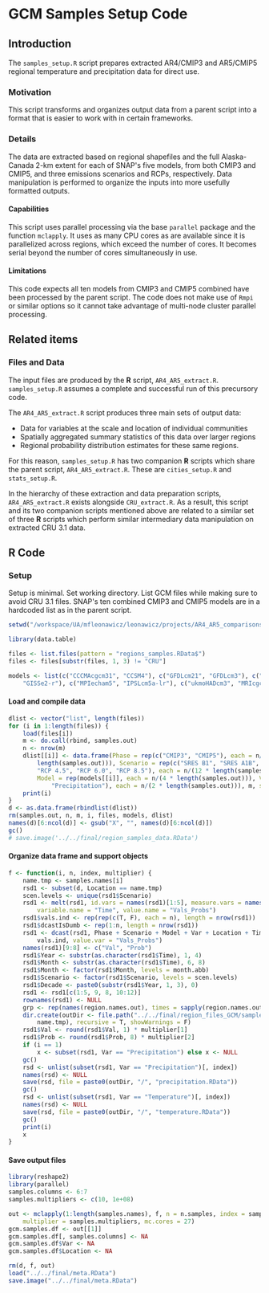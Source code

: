 # GCM Samples Setup Code



## Introduction
The `samples_setup.R` script prepares extracted AR4/CMIP3 and AR5/CMIP5 regional temperature and precipitation data for direct use.

### Motivation
This script transforms and organizes output data from a parent script into a format that is easier to work with in certain frameworks.

### Details
The data are extracted based on regional shapefiles and the full Alaska-Canada 2-km extent for each of SNAP's five models, from both CMIP3 and CMIP5, and three emissions scenarios and RCPs, respectively.
Data manipulation is performed to organize the inputs into more usefully formatted outputs.


#### Capabilities
This script uses parallel processing via the base `parallel` package and the function `mclapply`.
It uses as many CPU cores as are available since it is parallelized across regions, which exceed the number of cores.
It becomes serial beyond the number of cores simultaneously in use.

#### Limitations
This code expects all ten models from CMIP3 and CMIP5 combined have been processed by the parent script.
The code does not make use of `Rmpi` or similar options so it cannot take advantage of multi-node cluster parallel processing.

## Related items

### Files and Data
The input files are produced by the **R** script, `AR4_AR5_extract.R`. `samples_setup.R` assumes a complete and successful run of this precursory code.

The `AR4_AR5_extract.R` script produces three main sets of output data:
* Data for variables at the scale and location of individual communities
* Spatially aggregated summary statistics of this data over larger regions
* Regional probability distribution estimates for these same regions.

For this reason, `samples_setup.R` has two companion **R** scripts which share the parent script, `AR4_AR5_extract.R`. These are `cities_setup.R` and `stats_setup.R`.

In the hierarchy of these extraction and data preparation scripts, `AR4_AR5_extract.R` exists alongside `CRU_extract.R`.
As a result, this script and its two companion scripts mentioned above are related to a similar set of three **R** scripts which perform similar intermediary data manipulation on extracted CRU 3.1 data.

## **R** Code

### Setup

Setup is minimal. Set working directory. List GCM files while making sure to avoid CRU 3.1 files.
SNAP's ten combined CMIP3 and CMIP5 models are in a hardcoded list as in the parent script.


```r
setwd("/workspace/UA/mfleonawicz/leonawicz/projects/AR4_AR5_comparisons/data/regional/samples")

library(data.table)

files <- list.files(pattern = "regions_samples.RData$")
files <- files[substr(files, 1, 3) != "CRU"]

models <- list(c("CCCMAcgcm31", "CCSM4"), c("GFDLcm21", "GFDLcm3"), c("MIROC32m", 
    "GISSe2-r"), c("MPIecham5", "IPSLcm5a-lr"), c("ukmoHADcm3", "MRIcgcm3"))
```

#### Load and compile data


```r
dlist <- vector("list", length(files))
for (i in 1:length(files)) {
    load(files[i])
    m <- do.call(rbind, samples.out)
    n <- nrow(m)
    dlist[[i]] <- data.frame(Phase = rep(c("CMIP3", "CMIP5"), each = n/(4 * 
        length(samples.out))), Scenario = rep(c("SRES B1", "SRES A1B", "SRES A2", 
        "RCP 4.5", "RCP 6.0", "RCP 8.5"), each = n/(12 * length(samples.out))), 
        Model = rep(models[[i]], each = n/(4 * length(samples.out))), Var = rep(c("Temperature", 
            "Precipitation"), each = n/(2 * length(samples.out))), m, stringsAsFactors = F)
    print(i)
}
d <- as.data.frame(rbindlist(dlist))
rm(samples.out, n, m, i, files, models, dlist)
names(d)[6:ncol(d)] <- gsub("X", "", names(d)[6:ncol(d)])
gc()
# save.image('../../final/region_samples_data.RData')
```

#### Organize data frame and support objects


```r
f <- function(i, n, index, multiplier) {
    name.tmp <- samples.names[i]
    rsd1 <- subset(d, Location == name.tmp)
    scen.levels <- unique(rsd1$Scenario)
    rsd1 <- melt(rsd1, id.vars = names(rsd1)[1:5], measure.vars = names(rsd1)[-c(1:5)], 
        variable.name = "Time", value.name = "Vals_Probs")
    rsd1$vals.ind <- rep(rep(c(T, F), each = n), length = nrow(rsd1))
    rsd1$dcastIsDumb <- rep(1:n, length = nrow(rsd1))
    rsd1 <- dcast(rsd1, Phase + Scenario + Model + Var + Location + Time + dcastIsDumb ~ 
        vals.ind, value.var = "Vals_Probs")
    names(rsd1)[9:8] <- c("Val", "Prob")
    rsd1$Year <- substr(as.character(rsd1$Time), 1, 4)
    rsd1$Month <- substr(as.character(rsd1$Time), 6, 8)
    rsd1$Month <- factor(rsd1$Month, levels = month.abb)
    rsd1$Scenario <- factor(rsd1$Scenario, levels = scen.levels)
    rsd1$Decade <- paste0(substr(rsd1$Year, 1, 3), 0)
    rsd1 <- rsd1[c(1:5, 9, 8, 10:12)]
    rownames(rsd1) <- NULL
    grp <- rep(names(region.names.out), times = sapply(region.names.out, length))[i]
    dir.create(outDir <- file.path("../../final/region_files_GCM/samples", grp, 
        name.tmp), recursive = T, showWarnings = F)
    rsd1$Val <- round(rsd1$Val, 1) * multiplier[1]
    rsd1$Prob <- round(rsd1$Prob, 8) * multiplier[2]
    if (i == 1) 
        x <- subset(rsd1, Var == "Precipitation") else x <- NULL
    gc()
    rsd <- unlist(subset(rsd1, Var == "Precipitation")[, index])
    names(rsd) <- NULL
    save(rsd, file = paste0(outDir, "/", "precipitation.RData"))
    gc()
    rsd <- unlist(subset(rsd1, Var == "Temperature")[, index])
    names(rsd) <- NULL
    save(rsd, file = paste0(outDir, "/", "temperature.RData"))
    gc()
    print(i)
    x
}
```

#### Save output files


```r
library(reshape2)
library(parallel)
samples.columns <- 6:7
samples.multipliers <- c(10, 1e+08)

out <- mclapply(1:length(samples.names), f, n = n.samples, index = samples.columns, 
    multiplier = samples.multipliers, mc.cores = 27)
gcm.samples.df <- out[[1]]
gcm.samples.df[, samples.columns] <- NA
gcm.samples.df$Var <- NA
gcm.samples.df$Location <- NA

rm(d, f, out)
load("../../final/meta.RData")
save.image("../../final/meta.RData")
```
